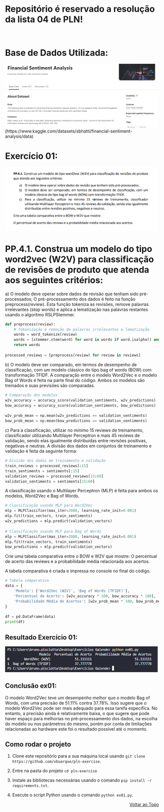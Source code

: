 # Repositório é reservado a resolução da lista 04 de PLN! 

<br id="topo">

# Base de Dados Utilizada:

<img src="https://github.com/bruno-pisciotta281/pln_ex/blob/main/base%20de%20dados.PNG" width="500px;"/>
(https://www.kaggle.com/datasets/sbhatti/financial-sentiment-analysis/data)

# Exercício 01:

<img src="https://github.com/bruno-pisciotta281/pln_ex/blob/main/exercicio%2001.PNG" width="500px;"/>

# PP.4.1. Construa um modelo do tipo word2vec (W2V) para classificação de revisões de produto que atenda aos seguintes critérios:

a) O modelo deve operar sobre dados de revisão que tenham sido pré-processados;
O pré-processamento dos dados é feito na função preprocess(review). Esta função tokeniza as revisões, remove palavras irrelevantes (stop words) e aplica a lematização nas palavras restantes usando o algoritmo RSLPStemmer.


```python
def preprocess(review):
    # Tokenização e remoção de palavras irrelevantes e lematização
    words = word_tokenize(review)
    words = [stemmer.stem(word) for word in words if word.isalpha() and word not in stop_words]
    return words

processed_reviews = [preprocess(review) for review in reviews]
```

b) O modelo deve ser comparado, em termos de desempenho de classificação, com um modelo clássico do tipo bag of words (BOW) com transformação TFIDF.
A comparação entre o modelo Word2Vec e o modelo Bag of Words é feita na parte final do código. Ambos os modelos são treinados e suas previsões são comparadas.

```python
# Comparação dos modelos
w2v_accuracy = accuracy_score(validation_sentiments, w2v_predictions)
bow_accuracy = accuracy_score(validation_sentiments, bow_predictions)

w2v_prob_mean = np.mean(w2v_predictions == validation_sentiments)
bow_prob_mean = np.mean(bow_predictions == validation_sentiments)
```

c) Para a classificação, utilizar no mínimo 15 reviews de treinamento, classificador utilizando Multilayer Perceptron e mais 45 reviews de validação, sendo elas igualmente distribuídas entre revisões positivas, negativas e neutras.
A divisão dos dados em conjuntos de treinamento e validação é feita da seguinte forma:

```python
# Divisão dos dados em treinamento e validação
train_reviews = processed_reviews[:15]
train_sentiments = sentiments[:15]
validation_reviews = processed_reviews[15:60]
validation_sentiments = sentiments[15:60]
```

A classificação usando o Multilayer Perceptron (MLP) é feita para ambos os modelos, Word2Vec e Bag of Words.

```python
# Classificação usando MLP para Word2Vec
mlp = MLPClassifier(max_iter=2000, learning_rate_init=0.001)
mlp.fit(train_vectors, train_sentiments)
w2v_predictions = mlp.predict(validation_vectors)

# Classificação usando MLP para Bag of Words
mlp = MLPClassifier(max_iter=2000, learning_rate_init=0.001)
mlp.fit(train_vectors, train_sentiments)
bow_predictions = mlp.predict(validation_vectors)

```

Crie uma tabela comparativa entre o BOW e W2V que mostre: O percentual de acerto das reviews e a probabilidade média relacionada aos acertos.

A tabela comparativa é criada e impressa no console no final do código.

```python
# Tabela comparativa
data = {
    'Modelo': ['Word2Vec (W2V)', 'Bag of Words (TFIDF)'],
    'Percentual de Acerto': [w2v_accuracy * 100, bow_accuracy * 100],
    'Probabilidade Média de Acertos': [w2v_prob_mean * 100, bow_prob_mean * 100 ]
}

df = pd.DataFrame(data)
print(df)
```

## Resultado Exercício 01:

<img src="https://github.com/bruno-pisciotta281/pln_ex/blob/main/resultadoex01.PNG" width="500px;"/>

## Conclusão ex01:

O modelo Word2Vec teve um desempenho melhor que o modelo Bag of Words, com uma precisão de 51.11% contra 37.78%. Isso sugere que o modelo Word2Vec pode ser mais adequado para essa tarefa específica. No entanto, a precisão ainda é relativamente baixa, o que sugere que pode haver espaço para melhorias no pré-processamento dos dados, na escolha do modelo ou nos parâmetros do mesmo, porém por conta de limitações relacionadas ao hardware este foi o resultado possível até o momento.

## Como rodar o projeto

1. Clone este repositório para a sua máquina local usando `git clone https://github.com/vbuarque/pln-exercise`.

2. Entre na pasta do projeto `cd pln-exercise`

3. Instale as bibliotecas necessárias usando o comando `pip install -r requirements.txt`.

4. Execute o script Python usando o comando `python ex01.py`.


<p align="right"><a href="#topo">Voltar ao Topo</p> 

